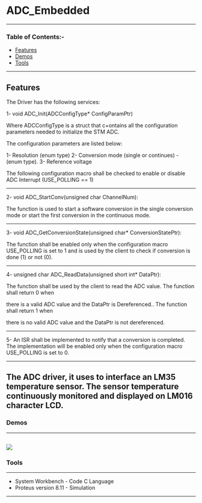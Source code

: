 # ADC_Embedded
---
### Table of Contents:-

- [Features](#Features)
- [Demos](#Demos)
- [Tools](#Tools)
---

## Features
The Driver has the following services:

1- void ADC_Init(ADCConfigType* ConfigParamPtr)

Where ADCConfigType is a struct that c+ontains all the configuration parameters needed to
initialize the STM ADC.

The configuration parameters are listed below:

1- Resolution (enum type)
2- Conversion mode (single or continues) - (enum type).
3- Reference voltage

The following configuration macro shall be checked to enable or disable ADC Interrupt (USE_POLLING == 1)

---
2- void ADC_StartConv(unsigned char ChannelNum):

The function is used to start a software conversion in the single conversion mode or start the
first conversion in the continuous mode.

---
3- void ADC_GetConversionState(unsigned char* ConversionStatePtr):

The function shall be enabled only when the configuration macro USE_POLLING is set to 1 and is used by the client to check if conversion is done (1) or not (0).

----
4- unsigned char ADC_ReadData(unsigned short int* DataPtr):

The function shall be used by the client to read the ADC value. The function shall return 0 when

there is a valid ADC value and the DataPtr is Dereferenced.. The function shall return 1 when

there is no valid ADC value and the DataPtr is not dereferenced.

----
5- An ISR shall be implemented to notify that a conversion is completed. The implementation will be enabled only when the configuration macro USE_POLLING is set to 0.

---
The ADC driver, it uses to interface an LM35 temperature sensor.
The sensor temperature continuously monitored and displayed on LM016 character LCD.
---

### Demos
---
![](https://github.com/Sandra-Essa/ADC_Embedded/blob/main/GIF/ADC_driver_GIF.gif)
---
### Tools
----
- System Workbench - Code C Language 
- Proteus version 8.11 - Simulation
----
